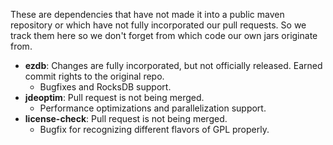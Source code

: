 These are dependencies that have not made it into a public maven repository or which have not fully incorporated our pull requests. So we track them here so we don't forget from which code our own jars originate from.

- **ezdb**: Changes are fully incorporated, but not officially released. Earned commit rights to the original repo.
    - Bugfixes and RocksDB support.
- **jdeoptim**: Pull request is not being merged. 
    - Performance optimizations and parallelization support.
- **license-check**: Pull request is not being merged.
    - Bugfix for recognizing different flavors of GPL properly.
